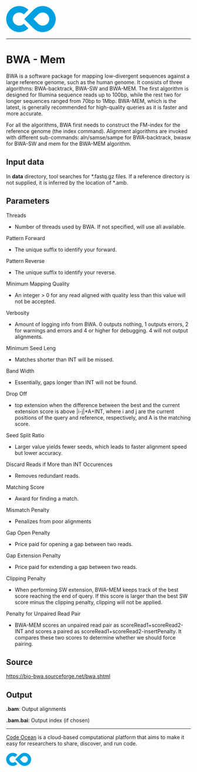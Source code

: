 [![Code Ocean Logo](images/CO_logo_135x72.png)](http://codeocean.com/product)

<hr>

# BWA - Mem

BWA is a software package for mapping low-divergent sequences against a large reference genome, such as the human genome. It consists of three algorithms: BWA-backtrack, BWA-SW and BWA-MEM. The first algorithm is designed for Illumina sequence reads up to 100bp, while the rest two for longer sequences ranged from 70bp to 1Mbp. BWA-MEM, which is the latest, is generally recommended for high-quality queries as it is faster and more accurate.

For all the algorithms, BWA first needs to construct the FM-index for the reference genome (the index command). Alignment algorithms are invoked with different sub-commands: aln/samse/sampe for BWA-backtrack, bwasw for BWA-SW and mem for the BWA-MEM algorithm.


## Input data

In **data** directory, tool searches for *.fastq.gz files. If a reference directory is not supplied, it is inferred by the location of \*.amb. 

## Parameters 

Threads
- Number of threads used by BWA. If not specified, will use all available. 

Pattern Forward
- The unique suffix to identify your forward. 

Pattern Reverse
- The unique suffix to identify your reverse.

Minimum Mapping Quality
- An integer > 0 for any read aligned with quality less than this value will not be accepted.

Verbosity
- Amount of logging info from BWA. 0 outputs nothing, 1 outputs errors, 2 for warnings and errors and 4 or higher for debugging. 4 will not output alignments. 

Minimum Seed Leng 
- Matches shorter than INT will be missed.

Band Width 
- Essentially, gaps longer than INT will not be found.

Drop Off 
- top extension when the difference between the best and the current extension score is above |i-j|*A+INT, where i and j are the current positions of the query and reference, respectively, and A is the matching score.

Seed Split Ratio
- Larger value yields fewer seeds, which leads to faster alignment speed but lower accuracy.

Discard Reads if More than INT Occurences
- Removes redundant reads.

Matching Score 
- Award for finding a match.

Mismatch Penalty 
- Penalizes from poor alignments

Gap Open Penalty
- Price paid for opening a gap between two reads.

Gap Extension Penalty 
- Price paid for extending a gap between two reads.

Clipping Penalty 
- When performing SW extension, BWA-MEM keeps track of the best score reaching the end of query. If this score is larger than the best SW score minus the clipping penalty, clipping will not be applied.

Penalty for Unpaired Read Pair 
- BWA-MEM scores an unpaired read pair as scoreRead1+scoreRead2-INT and scores a paired as scoreRead1+scoreRead2-insertPenalty. It compares these two scores to determine whether we should force pairing.

## Source 

https://bio-bwa.sourceforge.net/bwa.shtml

## Output

**.bam**: Output alignments

**.bam.bai**: Output index (if chosen)

<hr>

[Code Ocean](https://codeocean.com/) is a cloud-based computational platform that aims to make it easy for researchers to share, discover, and run code.<br /><br />
[![Code Ocean Logo](images/CO_logo_68x36.png)](https://www.codeocean.com)